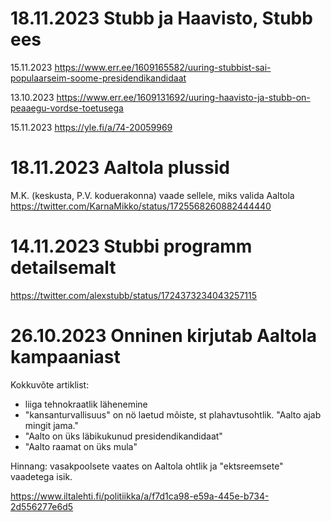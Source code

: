 
# 18.11.2023 Stubb ja Haavisto, Stubb ees

15.11.2023
https://www.err.ee/1609165582/uuring-stubbist-sai-populaarseim-soome-presidendikandidaat

13.10.2023 
https://www.err.ee/1609131692/uuring-haavisto-ja-stubb-on-peaaegu-vordse-toetusega

15.11.2023
https://yle.fi/a/74-20059969

# 18.11.2023 Aaltola plussid

M.K. (keskusta, P.V. koduerakonna) vaade sellele, miks valida Aaltola
https://twitter.com/KarnaMikko/status/1725568260882444440

# 14.11.2023 Stubbi programm detailsemalt 

https://twitter.com/alexstubb/status/1724373234043257115

# 26.10.2023  Onninen kirjutab Aaltola kampaaniast 

Kokkuvõte artiklist: 
* liiga tehnokraatlik lähenemine
* "kansanturvallisuus" on nö laetud mõiste, st plahavtusohtlik. "Aalto ajab mingit jama." 
* "Aalto on üks läbikukunud presidendikandidaat"
* "Aalto raamat on üks mula"

Hinnang: vasakpoolsete vaates on Aaltola ohtlik ja "ektsreemsete" vaadetega isik. 

https://www.iltalehti.fi/politiikka/a/f7d1ca98-e59a-445e-b734-2d556277e6d5





